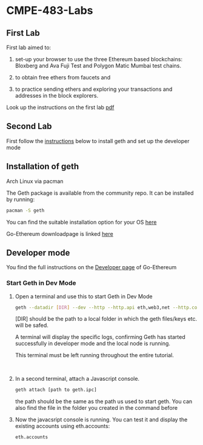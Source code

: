 # CMPE-483-Labs

## First Lab
First lab aimed to:

   1. set-up your browser to use the three Ethereum based blockchains: Bloxberg and Ava Fuji Test and Polygon Matic Mumbai test chains.
    
   2. to obtain free ethers from faucets and
    
   3. to practice sending ethers and exploring your transactions and addresses in the block explorers. 
   
Look up the instructions on the first lab [pdf](https://github.com/Mercyrion/CMPE-483-Labs/blob/main/1.%20Lab/lab01.pdf)

## Second Lab
First follow the [instructions](#installation-of-geth) below to install geth and set up the developer mode


## Installation of geth

Arch Linux via pacman

The Geth package is available from the community repo. It can be installed by running:
```sh
pacman -S geth
```

You can find the suitable installation option for your OS [here](https://geth.ethereum.org/docs/getting-started/installing-geth)

Go-Ethereum downloadpage is linked [here](https://geth.ethereum.org/downloads)

## Developer mode
You find the full instructions on the [Developer page](https://geth.ethereum.org/docs/developers/dapp-developer/dev-mode) of Go-Ethereum
<br />
### Start Geth in Dev Mode 

1. Open a terminal and use this to start Geth in Dev Mode

    ```sh
    geth --datadir [DIR] --dev --http --http.api eth,web3,net --http.corsdomain "http://remix.ethereum.org" --allow-insecure-unlock
    ```
    [DIR] should be the path to a local folder in which the geth files/keys etc. will be safed.

    A terminal will display the specific logs, confirming Geth has started successfully in developer mode and the local node is running.

    This terminal must be left running throughout the entire tutorial. 
 <br />

2. In a second terminal, attach a Javascript console. 
    ```sh
    geth attach [path to geth.ipc]
    ```
    the path should be the same as the path us used to start geth. You can also find the file in the folder you created in the command before
     <br />
    
3. Now the javacsript console is running. You can test it and display the existing accounts using eth.accounts:
    ```sh
    eth.accounts
    ```

